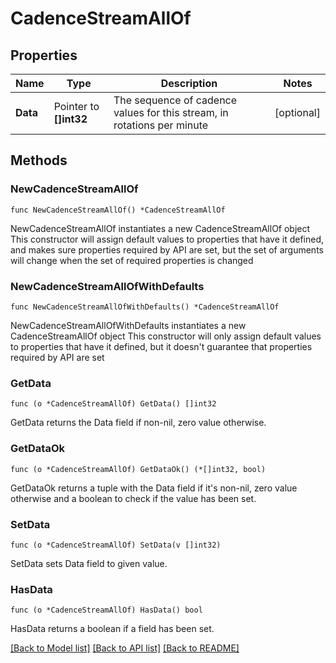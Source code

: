 # CadenceStreamAllOf

## Properties

Name | Type | Description | Notes
------------ | ------------- | ------------- | -------------
**Data** | Pointer to **[]int32** | The sequence of cadence values for this stream, in rotations per minute | [optional] 

## Methods

### NewCadenceStreamAllOf

`func NewCadenceStreamAllOf() *CadenceStreamAllOf`

NewCadenceStreamAllOf instantiates a new CadenceStreamAllOf object
This constructor will assign default values to properties that have it defined,
and makes sure properties required by API are set, but the set of arguments
will change when the set of required properties is changed

### NewCadenceStreamAllOfWithDefaults

`func NewCadenceStreamAllOfWithDefaults() *CadenceStreamAllOf`

NewCadenceStreamAllOfWithDefaults instantiates a new CadenceStreamAllOf object
This constructor will only assign default values to properties that have it defined,
but it doesn't guarantee that properties required by API are set

### GetData

`func (o *CadenceStreamAllOf) GetData() []int32`

GetData returns the Data field if non-nil, zero value otherwise.

### GetDataOk

`func (o *CadenceStreamAllOf) GetDataOk() (*[]int32, bool)`

GetDataOk returns a tuple with the Data field if it's non-nil, zero value otherwise
and a boolean to check if the value has been set.

### SetData

`func (o *CadenceStreamAllOf) SetData(v []int32)`

SetData sets Data field to given value.

### HasData

`func (o *CadenceStreamAllOf) HasData() bool`

HasData returns a boolean if a field has been set.


[[Back to Model list]](../README.md#documentation-for-models) [[Back to API list]](../README.md#documentation-for-api-endpoints) [[Back to README]](../README.md)


